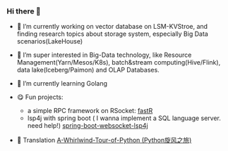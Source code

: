 ### Hi there 👋

- 🔭 I’m currently working on vector database on LSM-KVStroe, and finding research topics about storage system, especially Big Data scenarios(LakeHouse)
- 🔭 I’m super interested in Big-Data technology, like Resource Management(Yarn/Mesos/K8s), batch&stream computing(Hive/Flink), data lake(Iceberg/Paimon) and OLAP Databases.
- 🌱 I’m currently learning Golang 
- :yum: Fun projects: 
  - a simple RPC framework on RSocket: [fastR](https://github.com/lisirrx/fastR)
  - lsp4j with spring boot ( I wanna implement a SQL language server. need help!) [spring-boot-websocket-lsp4j](https://github.com/lisirrx/spring-boot-websocket-lsp4j)

- :blue_book: Translation [A-Whirlwind-Tour-of-Python (Python旋风之旅)](https://github.com/SXKDZ/A-Whirlwind-Tour-of-Python)

<!--
**lisirrx/lisirrx** is a ✨ _special_ ✨ repository because its `README.md` (this file) appears on your GitHub profile.

Here are some ideas to get you started:

- 🔭 I’m currently working on ...
- 🌱 I’m currently learning ...
- 👯 I’m looking to collaborate on ...
- 🤔 I’m looking for help with ...
- 💬 Ask me about ...
- 📫 How to reach me: ...
- 😄 Pronouns: ...
- ⚡ Fun fact: ...
-->
